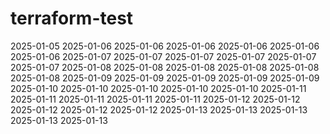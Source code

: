 # terraform-test
2025-01-05
2025-01-06
2025-01-06
2025-01-06
2025-01-06
2025-01-06
2025-01-06
2025-01-07
2025-01-07
2025-01-07
2025-01-07
2025-01-07
2025-01-07
2025-01-08
2025-01-08
2025-01-08
2025-01-08
2025-01-08
2025-01-08
2025-01-09
2025-01-09
2025-01-09
2025-01-09
2025-01-09
2025-01-10
2025-01-10
2025-01-10
2025-01-10
2025-01-10
2025-01-11
2025-01-11
2025-01-11
2025-01-11
2025-01-11
2025-01-12
2025-01-12
2025-01-12
2025-01-12
2025-01-12
2025-01-13
2025-01-13
2025-01-13
2025-01-13
2025-01-13
